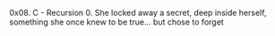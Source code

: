 0x08. C - Recursion 
0. She locked away a secret, deep inside herself, something she once knew to be true... but chose to forget

